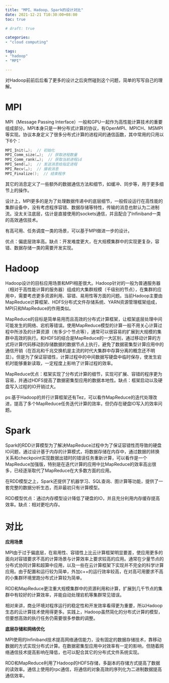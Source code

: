 ```yaml
---
title: "MPI、Hadoop、Spark的设计对比"
date: 2021-12-21 T10:30:00+08:00
toc: true

# draft: true

categories:
- "cloud computing"

tags:
- "hadoop"
- "MPI"

---
```


对Hadoop前前后后看了更多的设计之后突然碰到这个问题，简单的写写自己的理解。

# MPI

MPI（Message Passing Interface）一般和GPU一起作为高性能计算技术的重要组成部分。MPI本身只是一种分布式计算的协议，有OpenMPI、MPICH、MSMPI等实现。协议本身定义了很多分布式计算的进程间的通信函数，其中常用的只用以下6个：

```c++
MPI_Init(…);  // 初始化
MPI_Comm_size(…);  // 获取进程数量
MPI_Comm_rank(…);  // 获取当前进程id
MPI_Send(…);  // 发送消息给指定进程
MPI_Recv(…);  // 接收消息
MPI_Finalize();  // 结束程序
```

其它的消息定义了一些额外的数据通信方法和细节，如缓冲、同步等，用于更多细节上的操作。

设计上，MPI更多的是为了处理数据传递中的底层细节，一般假设运行在高性能的集群设备中，没有考虑程序容错、数据存储等特性，传输的消息也默认为二进制流。没太关注底层，估计是直接使用的sockets通信，并且配合了Infiniband一类的高效通信技术。

有高可用、任务调度一类的场景，可以基于MPI做进一步的设计。

优点：偏底层效率高。缺点：开发难度更大，在大规模集群中的实现更复杂，容错、数据存储一类的需要开发实现。

# Hadoop

Hadoop设计的目标应用场景和MPI相差很大。Hadoop针对的一般为普通服务器（相对于高性能计算的服务器）组成的大集群规模（千级别的节点），在集群的应用中，需要考虑更多资源利用、容错、易用性等方面的问题。当前Hadoop主要由MapReduce计算框架、HDFS分布式文件存储系统、YARN资源管理框架组成，MPI只和MapReduce的作用类似。

MapReduce的目标是简单易用而且高效的分布式计算框架，让框架底层处理中间可能发生的网络、宕机等错误。使用MapReduce模型的计算一般不用关心计算过程中所涉及的计算资源（有多少个节点等），通常可以很容易的扩展到大规模的集群中高效的执行。和HDFS的结合是MapReduce的一大区别，通过移动计算的方式将计算代码移动到存储数据的数据节点上执行，避免了数据密集型计算应用中的通信开销（在百兆和千兆交换机是主流的时代大集群中存算分离的概念还不明显）。但是为了保证容错性，计算过程中的中间数据写硬盘中临时保存，使发生宕机时能够重新读取，一定程度上影响了计算过程的效率。

MapReduce优点：框架实现了分布式计算的细节，实现可扩展、容错的程序更为容易，并通过HDFS提高了数据密集型应用的数据本地性。缺点：框架启动以及硬盘写入过程的IO开销过大。

ps:基于Hadoop的并行计算框架还有Tez，可以看作MapReduce的迭代处理改进，提高了多个MapReduce任务迭代计算的效率，但仍存在硬盘IO写入的效率问题。

# Spark

Spark的RDD计算模型为了解决MapReduce过程中为了保证容错性而导致的硬盘IO问题，通过设计基于内存的计算模式，将数据存储在内存中，通过数据的转换关系和checkpoint实现数据出错时的错误任务重新计算，可以看作是一个MapReduce加强版，特别是在迭代计算的应用中比MapReduce的效率高出很多，已经逐渐取代了MapReduce在大多数方面的应用。

在RDD模型之上，Spark还提供了机器学习、SQL查询、图计算等功能，提供了一套完整的数据分析生态，而非最初只有计算模型。

RDD模型优点：通过内存模型设计降低了硬盘的IO，并且充分利用内存缓存提高效率。缺点：相对更吃内存。

# 对比

**应用场景**

MPI由于过于偏底层，在易用性、容错性上比云计算框架明显要差，使应用更多的面向对容错要求不高的计算场景与计算效率上要求较高的应用。通常在少量节点的分布式协同计算和超算中应用，以及一些在云计算框架下实现并不完全的科学计算应用。由于配置和运行较为简单，外加c++的运行效率较高，在对高可用要求不高的小集群环境里跑分布式计算较为简单。

RDD和MapReduce更注重大规模集群中的资源利用和计算，扩展到几千节点的集群中有较好的计算效率，并能自动处理宕机等集群常见错误。

相对来讲，商业环境对程序运行的稳定性和开发效率看得更为重要，所以Hadoop生态的云计算技术使用得更多。实践上，Hadoop虽然简化的分布式计算的模型，但要想高效的执行任务仍需要很多参数的调整。


**底层存储和网络优化**

MPI使用的Infiniband技术提高网络通信能力，没有固定的数据存储技术，靠移动数据的方式实现分布式计算。在数据密集型应用中对效率有一定的影响，但随着网络通信技术提高影响在降低，也可以配合其它的分布式文件系统实现。

RDD和MapReduce利用了Hadoop的HDFS存储，多副本的存储方式提高了数据的读效率。通信上使用的rpc通信，将通信的对象高效的序列化为二进制数据提高通信效率。





